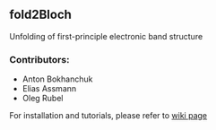 ## fold2Bloch

Unfolding of first-principle electronic band structure

### Contributors:
* Anton Bokhanchuk
* Elias Assmann
* Oleg Rubel

For installation and tutorials, please refer to [wiki page](https://github.com/rubel75/fold2Bloch/wiki)
